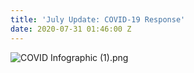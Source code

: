 ```yaml
---
title: 'July Update: COVID-19 Response'
date: 2020-07-31 01:46:00 Z
---
```


![COVID Infographic (1).png](/uploads/COVID%20Infographic%20(1).png)